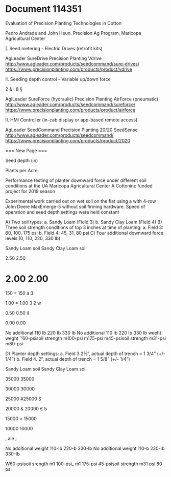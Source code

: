 # Document 114351

Evaluation of Precision Planting Technologies in Cotton

Pedro Andrade and John Heun. Precision Ag Program, Maricopa Agricultural Center

|. Seed metering - Electric Drives (retrofit kits)

AgLeader SureDrive Precision Planting Vdrive
http://www.agleader.com/products/seedcommand/sure-drives/ https://www.precisionplanting.com/products/product/vdrive

Il. Seeding depth control - Variable up/down force

2
&
i
8
§

AglLeader SureForce (hydraulic) Precision Planting AirForce (pneumatic)
http://www.agleader.com/products/seedcommand/sureforce/ https://www.precisionplanting.com/products/product/airforce

II. HMI Controller (in-cab display or app-based remote access)

AgLeader SeedCommand Precision Planting 20/20 SeedSense
http://www.agleader.com/products/seedcommand/ https://www.precisionplanting.com/products/product/2020

=== New Page ===

Seed depth (in)

Plants per Acre

Performance testing of planter downward force under different soil conditions at the UA Maricopa Agricultural Center
A Cottoninc funded project for 2019 season

Experimental work carried out on wet soil on the flat using a with 4-row John Deere MaxEmerge-5 without soil firming
hardware. Speed of operation and seed depth settings were held constant

A) Two soil types:
a. Sandy Loam (Field 3)
b. Sandy Clay Loam (Field 4)
B) Three soil strength conditions of top 3 inches at time of planting:
a. Field 3: 60, 100, 175 psi
b. Field 4: 45, 31, 80 psi
C) Four additional downward force levels (0, 110, 220, 330 Ib)

Sandy Loam soil Sandy Clay Loam soil

2.50 2.50

2.00 2.00
=

150 = 150
a
3

1.00 = 1.00
3
2
w

0.50 0.50 il

0.00 0.00

No additional 110 Ib 220 Ib 330 Ib No additional 110 Ib 220 Ib 330 Ib
weeht weght
™60-psisoil strength m100-psi m175-psi m45-psisoil strength m31-psi m80-psi

D) Planter depth settings:
a. Field 3.2%”, actual depth of trench = 1 3/4” (+/- 1/4”)
b. Field 4. 2”, actual depth of trench = 1 5/8” (+/- 1/4”)

Sandy Loam soil Sandy Clay Loam soil

35000 35000

30000 30000

25000 #25000
S

20000 & 20000
€
5

15000 = 15000

10000 10000

, aie ;

No additional weight 110-Ib 220-b 330-Ib No additional weight 110-b 220-Ib 330-Ib

W60-psisoil srength m1 100-psi_ m1 175-psi 45-psisoil strength m31 psi 80 psi